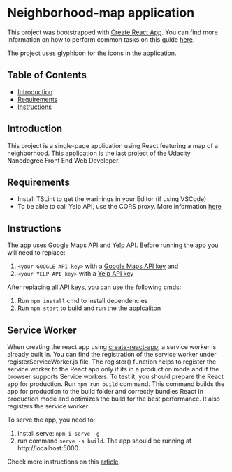 
# Neighborhood-map application

This project was bootstrapped with [Create React App](https://github.com/facebookincubator/create-react-app). You can find more information on how to perform common tasks on this guide [here](https://github.com/facebookincubator/create-react-app/blob/master/packages/react-scripts/template/README.md). 

The project uses glyphicon for the icons in the application.

## Table of Contents

- [Introduction](#introduction)
- [Requirements](#requirements)
- [Instructions](#instructions)

## Introduction
This project is a single-page application using React featuring a map of a neighborhood. This application is the last project of the Udacity Nanodegree Front End Web Developer. 

## Requirements
- Install TSLint to get the warinings in your Editor (if using VSCode)
- To be able to call Yelp API, use the CORS proxy. More information [ here ](https://stackoverflow.com/questions/48940347/is-there-any-alternative-to-cors-google-chrome-extension-how-to-make-successful)

## Instructions

The app uses Google Maps API and Yelp API. Before running the app you will need to replace:

1. `<your GOOGLE API key>` with a [ Google Maps API key](https://developers.google.com/maps/documentation/javascript/get-api-key) and
2. `<your YELP API key>` with a [ Yelp API key](https://www.yelp.com/developers/documentation/v3/authentication)

After replacing all API keys, you can use the following cmds:

1. Run ``npm install`` cmd to install dependencies
2. Run ``npm start`` to build and run the the applcaiiton

## Service Worker

When creating the react app using [create-react-app](https://github.com/facebookincubator/create-react-app), a service worker is already built in. You can find the registration of the service worker under registerServiceWorker.js file. The register() function helps to register the service worker to the React app only if its in a production mode and if the browser supports Service workers. To test it, you should prepare the React app for production. Run ``npm run build`` command. This command builds the app for production to the build folder and correctly bundles React in production mode and optimizes the build for the best performance. It also registers the service worker. 

To serve the app, you need to: 
1. install serve: ``npm i serve -g``
2. run command ``serve -s build``. The app should be running at http://localhost:5000. 


Check more instructions on this [article](https://medium.com/front-end-hacking/build-a-realtime-pwa-with-react-99e7b0fd3270).
